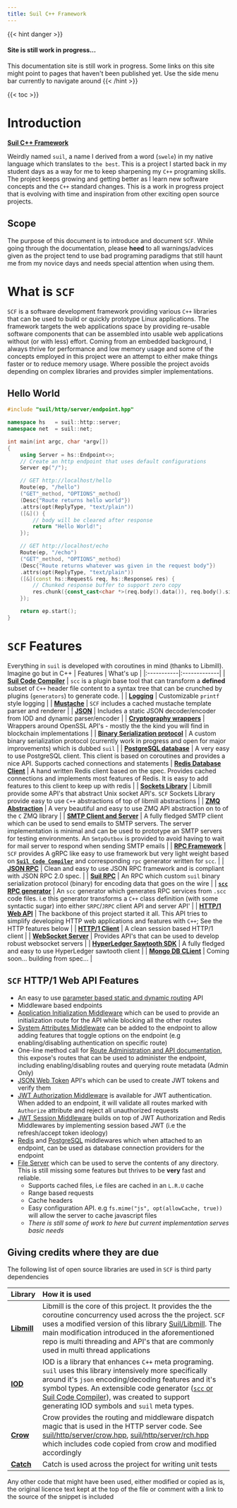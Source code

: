 ```yaml
---
title: Suil C++ Framework
---
```

{{< hint danger >}}
#### Site is still work in progress...
This documentation site is still work in progress. Some links on this site might point to pages that haven't been published yet.
Use the side menu bar currently to navigate around
{{< /hint >}}

{{< toc >}}

# Introduction
**[Suil C++ Framework](https://github.com/dccarter/suil)**

Weirdly named `suil`, a name I derived from a word (`swele`) in my native language which translates to `the best`. This is a project I started back in my student days as a way for me to keep sharpening my `C++` programing skills. The project keeps growing and getting better as I learn new software concepts and the `C++` standard changes. This is a work in progress project that is evolving with time and inspiration from other exciting open source projects.

## Scope
The purpose of this document is to introduce and document `SCF`. While going through the documentation, please **heed** to all warnings/advices given as the project tend to use bad programing paradigms that still haunt me from my novice days and needs special attention when using them.

# What is `SCF`
`SCF` is a software development framework providing various `C++` libraries that can be used to build or quickly prototype
Linux applications. The framework targets the web applications space by providing re-usable software components that can be assembled into usable web applications without (or with less) effort. Coming from an embedded background, I always thrive for performance and low memory usage and some of the concepts employed in this project were an attempt to either make things faster or to reduce memory usage. Where possible the project avoids depending on complex libraries and provides simpler implementations.


## Hello World
```c++
#include "suil/http/server/endpoint.hpp"

namespace hs   = suil::http::server;
namespace net  = suil::net;

int main(int argc, char *argv[])
{
    using Server = hs::Endpoint<>;
    // Create an http endpoint that uses default configurations
    Server ep("/");

    // GET http://localhost/hello
    Route(ep, "/hello")
    ("GET"_method, "OPTIONS"_method)
    (Desc{"Route returns hello world"})
    .attrs(opt(ReplyType, "text/plain"))
    ([&]() {
        // body will be cleared after response
        return "Hello World!";
    });

    // GET http://localhost/echo
    Route(ep, "/echo")
    ("GET"_method, "OPTIONS"_method)
    (Desc{"Route returns whatever was given in the request body"})
    .attrs(opt(ReplyType, "text/plain"))
    ([&](const hs::Request& req, hs::Response& res) {
        // Chunked response buffer to support zero copy
        res.chunk({const_cast<char *>(req.body().data()), req.body().size(), 0});
    });

    return ep.start();
}

```

# `SCF` Features
Everything in `suil` is developed with coroutines in mind (thanks to Libmill). Imagine go but in C++
| Features | What's up |
|:-----------|:-------------|
| **[Suil Code Compiler](/documentation/scc)** | `scc` is a plugin base tool that can transform a **defined** subset of `C++` header file content to a syntax tree that can be crunched by plugins (`generators`) to generate code. |
| **[Logging](/documentation/libs/base/logging)** | Customizable `printf` style logging |
| **[Mustache](/documentation/libs/base/mustache)** | `SCF` includes a cached mustache template parser and renderer |
| **[JSON](/documentation/libs/base/json)** | Includes a static JSON decoder/encoder from IOD and dynamic parser/encoder |
| **[Cryptography wrappers](/documentation/libs/base/crypto)** | Wrappers around OpenSSL API's - mostly the the kind you will find in blockchain implementations |
| **[Binary Serialization protocol](/documentation/libs/base/wire)** | A custom binary serialization protocol (currently work in progress and open for major improvements) which is dubbed `suil` |
| **[PostgreSQL database](/documentation/libs/database/postgres)** | A very easy to use  PostgreSQL client. This client is based on coroutines and provides a nice API. Supports cached connections and statements
| **[Redis Database Client](/documentation/libs/database/redis)** | A hand written Redis client based on the spec. Provides cached connections and implements most features of Redis. It is easy to add features to this client to keep up with redis |
| **[Sockets Library](/documentation/libs/network/socket)** | Libmill provide some API's that abstract Unix socket API's. `SCF` Sockets Library provide easy to use `C++` abstractions of top of libmill abstractions |
| **[ZMQ Abstraction](/documentation/libs/network/zmq)** | A very beautiful and easy to use ZMQ API abstraction on to of the `C` ZMQ library |
| **[SMTP Client and Server](/documentation/libs/network/zmq)** | A fully fledged SMTP client which can be used to send emails to SMTP servers. The server implementation is minimal and can be used to prototype an SMTP servers for testing environments. An `SmtpOutbox` is provided to avoid having to wait for mail server to respond when sending SMTP emails |
| **[RPC Framework](/documentation/libs/scf)** | `SCF` provides A gRPC like easy to use framework but very light weight based on **[`Suil Code Compiler`](/documentation/scc)** and corresponding `rpc` generator written for `scc`. |
| **[JSON RPC](/documentation/libs/rpc/json)** | Clean and easy to use JSON RPC framework and is compliant with JSON RPC 2.0 spec. |
| **[Suil RPC](/documentation/libs/rpc/suil)** | An RPC which custom `suil` binary serialization protocol (binary) for encoding data that goes on the wire |
| **[`scc` RPC generator](/documentation/libs/rpc/generator)** | An `scc` generator which generates RPC services from `.scc` code files. i.e this generator transforms a `C++` class definition (with some syntactic sugar) into either `SRPC`/`JRPC` client API and server API' |
| **[HTTP/1 Web API](/documentation/libs/http/server)** | The backbone of this project started it all. This API tries to simplify developing HTTP web applications and features with `C++`; See the HTTP features below |
| **[HTTP/1 Client](/documentation/libs/http/client)** | A clean session based HTTP/1 client |
| **[WebSocket Server](/documentation/libs/http/websocket)** | Provides API's that can be used to develop robust websocket servers |
| **[HyperLedger Sawtooth SDK](/documentation/libs/sawtooth)** | A fully fledged and easy to use HyperLedger sawtooth client |
| **[Mongo DB CLient](/documentation/libs/database/mongo)** | Coming soon...  building from spec... |

## `SCF` HTTP/1 Web API Features
- An easy to use [parameter based static and dynamic routing](/documentation/libs/http/server/routing) API
- Middleware based endpoints
- [Application Initialization Middleware](/documentation/libs/http/server/app-init) which can be used to provide an initialization route for the API while blocking all the other routes
- [System Attributes Middleware](/documentation/libs/http/server/sysattrs) can be added to the endpoint to allow adding features that toggle options on the endpoint (e.g enabling/disabling authentication on specific route)
- One-line method call for [Route Administration and API documentation](/documentation/libs/http/server/route-admin), this expose's routes that can be used to administer the endpoint, including enabling/disabling routes and querying route metadata (Admin Only)
- [JSON Web Token](/documentation/libs/http/jwt) API's which can be used to create JWT tokens and verify them
- [JWT Authorization Middleware](/documentation/libs/http/server/jwtauth) is available for JWT authentication. When added to an endpoint, it will validate all routes marked with `Authorize` attribute and reject all unauthorized requests
- [JWT Session Middleware](/documentation/libs/http/server/jwtsession) builds on top of JWT Authorization  and Redis Middlewares by implementing session based JWT (i.e the refresh/accept token ideology)
- [Redis](/documentation/libs/http/server/redis-mw) and [PostgreSQL](/documentation/libs/http/server/postgres-mw) middlewares which when attached to an endpoint, can be used as database connection providers for the endpoint
- [File Server](libraries/http/server/fs) which can be used to serve the contents of any directory. This is still missing some features but thrives to be **very** fast and reliable.
  * Supports cached files, i.e files are cached in an `L.R.U` cache
  * Range based requests
  * Cache headers
  * Easy configuration API. e.g `fs.mime("js", opt(allowCache, true))` will allow the server to cache javascript files
  * _There is still some of work to here but current implementation serves basic needs_

## Giving credits where they are due
The following list of open source libraries are used in `SCF` is third party dependencies

| Library | How it is used |
|:--------|:---------------|
|**[Libmill](http://libmill.org)** | Libmill is the core of this project. It provides the the coroutine concurrency used across the the project. `SCF` uses a modified version of this library [Suil/Libmill](https://gitlab.com/sw-devel/thirdparty/libmill). The main modification introduced in the aforementioned repo is multi threading and API's that are commonly used in multi thread applications |
| **[IOD](https://github.com/matt-42/iod)** | IOD is a library that enhances `C++` meta programing. `suil` uses this library intensively more specifically around it's `json` encoding/decoding features and it's symbol types. An extensible code generator ([`scc` or Suil Code Compiler](https://gitlab.com/sw-devel/tools/scc)), was created to support generating IOD symbols and `suil` meta types. |
| **[Crow](https://github.com/ipkn/crow)** | Crow provides the routing and middleware dispatch magic that is used in the HTTP server code. See [suil/http/server/crow.hpp](https://github.com/dccarter/suil/blob/main/libs/http/include/suil/http/server/crow.hpp), [suil/http/server/rch.hpp](https://github.com/dccarter/suil/blob/main/libs/http/include/suil/http/server/rch.hpp) which includes code copied from crow and modified accordingly |
| **[Catch](https://github.com/catchorg/Catch2)** | Catch is used across the project for writing unit tests |

Any other code that might have been used, either modified or copied as is, the original licence text kept at the top of the file or comment with a link to the source of the snippet is included